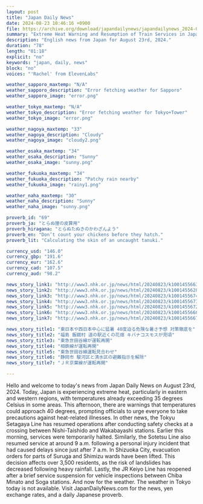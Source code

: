```yaml
---
layout: post
title: "Japan Daily News"
date: 2024-08-23 10:46:16 +0900
file: https://archive.org/download/japandailynews/japandailynews_2024-08-23.mp3
summary: "Extreme Heat Warning and Resumption of Train Services in Japan, & more…"
description: "English news from Japan for August 23rd, 2024."
duration: "78"
length: "01:18"
explicit: "no"
keywords: "japan, daily, news"
block: "no"
voices: "'Rachel' from ElevenLabs"

weather_sapporo_maxtemp: "N/A"
weather_sapporo_description: "Error fetching weather for Sapporo"
weather_sapporo_image: "error.png"

weather_tokyo_maxtemp: "N/A"
weather_tokyo_description: "Error fetching weather for Tokyo+Tower"
weather_tokyo_image: "error.png"

weather_nagoya_maxtemp: "33"
weather_nagoya_description: "Cloudy"
weather_nagoya_image: "cloudy2.png"

weather_osaka_maxtemp: "34"
weather_osaka_description: "Sunny"
weather_osaka_image: "sunny.png"

weather_fukuoka_maxtemp: "34"
weather_fukuoka_description: "Patchy rain nearby"
weather_fukuoka_image: "rainy1.png"

weather_naha_maxtemp: "30"
weather_naha_description: "Sunny"
weather_naha_image: "sunny.png"

proverb_id: "69"
proverb_ja: "とらぬ狸の皮算用"
proverb_hiragana: "とらぬたぬきのかわざんよう"
proverb_en: "Don’t count your chickens before they hatch."
proverb_lit: "Calculating the skin of an uncaught tanuki."

currency_usd: "146.0"
currency_gbp: "191.6"
currency_eur: "162.6"
currency_cad: "107.5"
currency_aud: "98.2"

news_story_link1: "http://www3.nhk.or.jp/news/html/20240823/k10014556631000.html"
news_story_link2: "http://www3.nhk.or.jp/news/html/20240823/k10014556281000.html"
news_story_link3: "http://www3.nhk.or.jp/news/html/20240823/k10014556741000.html"
news_story_link4: "http://www3.nhk.or.jp/news/html/20240823/k10014556731000.html"
news_story_link5: "http://www3.nhk.or.jp/news/html/20240823/k10014556721000.html"
news_story_link6: "http://www3.nhk.or.jp/news/html/20240823/k10014556681000.html"
news_story_link7: "http://www3.nhk.or.jp/news/html/20240823/k10014556671000.html"

news_story_title1: "東日本や西日本中心に猛暑 40度迫る危険な暑さ予想 対策徹底を"
news_story_title2: "福島 飯舘村 道の駅近くの花畑 キバナコスモスが見頃"
news_story_title3: "東急世田谷線が運転再開"
news_story_title4: "相鉄線が運転再開"
news_story_title5: "東急世田谷線運転見合わせ"
news_story_title6: "静岡市 駿河区と清水区の避難指示を解除"
news_story_title7: "ＪＲ京葉線が運転再開"

---
```


Hello and welcome to today's news from Japan Daily News on August 23rd, 2024. Today, Japan is experiencing extreme heat, particularly in eastern and western regions, with temperatures already exceeding 35 degrees Celsius in some areas. This afternoon, there are warnings that temperatures could approach 40 degrees, prompting officials to urge everyone to take precautions against heat-related illnesses. In other news, the Tokyu Setagaya Line has resumed operations after conducting safety checks at a crossing between Nishi-Taishido and Wakabayashi stations. Earlier this morning, services were temporarily halted. Similarly, the Sotetsu Line also resumed service at around 9 a.m. following a personal injury incident that had caused delays since just after 7 a.m. In Shizuoka City, evacuation orders for parts of Suruga and Shimizu wards have been lifted. This decision affects over 3,500 residents, as the risk of landslides has decreased following heavy rainfall. Lastly, the JR Keiyo Line has reopened after a brief service suspension for vehicle inspections between Chiba Minato and Soga stations. And now for the weather. The weather in Tokyo today is not available.  Visit JapanDailyNews.com for the news, yen exchange rates, and a daily Japanese proverb.
